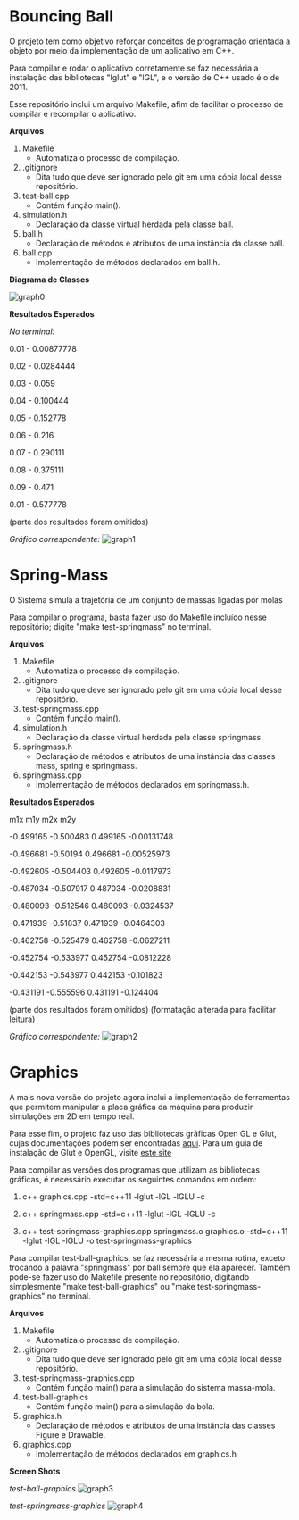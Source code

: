 # Bouncing Ball

O projeto tem como objetivo reforçar conceitos de programação orientada a objeto por meio da implementação de um aplicativo em C++.

Para compilar e rodar o aplicativo corretamente se faz necessária a instalação das bibliotecas "lglut" e "lGL", e o versão de C++ usado é o de 2011.

Esse repositório inclui um arquivo Makefile, afim de facilitar o processo de compilar e recompilar o aplicativo.

**Arquivos**

1. Makefile
    * Automatiza o processo de compilação.
2. .gitignore
    * Dita tudo que deve ser ignorado pelo git em uma cópia local desse repositório.
3. test-ball.cpp
    * Contém função main().
4. simulation.h
    * Declaração da classe virtual herdada pela classe ball.
5. ball.h
    * Declaração de métodos e atributos de uma instância da classe ball.
6. ball.cpp
    * Implementação de métodos declarados em ball.h.

**Diagrama de Classes**

![graph0](https://github.com/TheKipmaster/test_ball/blob/master/Bouncing-Ball-UML.png "Bouncing-Ball-UML")

**Resultados Esperados**

*No terminal:*

0.01 - 0.00877778

0.02 - 0.0284444

0.03 - 0.059

0.04 - 0.100444

0.05 - 0.152778

0.06 - 0.216

0.07 - 0.290111

0.08 - 0.375111

0.09 - 0.471

0.01 - 0.577778

(parte dos resultados foram omitidos)

*Gráfico correspondente:*
![graph1](https://github.com/TheKipmaster/test_ball/blob/master/results.png "Gráfico 1")


# Spring-Mass

O Sistema simula a trajetória de um conjunto de massas ligadas por molas

Para compilar o programa, basta fazer uso do Makefile incluído nesse repositório; digite "make test-springmass" no terminal.

**Arquivos**

1. Makefile
    * Automatiza o processo de compilação.
2. .gitignore
    * Dita tudo que deve ser ignorado pelo git em uma cópia local desse repositório.
3. test-springmass.cpp
    * Contém função main().
4. simulation.h
    * Declaração da classe virtual herdada pela classe springmass.
5. springmass.h
    * Declaração de métodos e atributos de uma instância das classes mass, spring e springmass.
6. springmass.cpp
    * Implementação de métodos declarados em springmass.h.

**Resultados Esperados**

   m1x      m1y        m2x     m2y

-0.499165 -0.500483 0.499165 -0.00131748

-0.496681 -0.50194 0.496681 -0.00525973

-0.492605 -0.504403 0.492605 -0.0117973

-0.487034 -0.507917 0.487034 -0.0208831

-0.480093 -0.512546 0.480093 -0.0324537

-0.471939 -0.51837 0.471939 -0.0464303

-0.462758 -0.525479 0.462758 -0.0627211

-0.452754 -0.533977 0.452754 -0.0812228

-0.442153 -0.543977 0.442153 -0.101823

-0.431191 -0.555596 0.431191 -0.124404

(parte dos resultados foram omitidos)
(formatação alterada para facilitar leitura)

*Gráfico correspondente:*
![graph2](https://github.com/TheKipmaster/test_ball/blob/master/results2.png "Gráfico 2")

# Graphics

A mais nova versão do projeto agora inclui a implementação de ferramentas que permitem manipular a placa gráfica da máquina
para produzir simulações em 2D em tempo real.

Para esse fim, o projeto faz uso das bibliotecas gráficas Open GL e Glut, cujas documentações podem ser encontradas
[aqui](https://www.opengl.org/ "Site Oficial da OpenGL"). Para um guia de instalação de Glut e OpenGL, visite
[este site](http://www.prinmath.com/csci5229/misc/install.html "Guia de Instalação")

Para compilar as versões dos programas que utilizam as bibliotecas gráficas, é necessário executar os seguintes comandos em
ordem:

1. c++ graphics.cpp -std=c++11 -lglut -lGL -lGLU -c

2. c++ springmass.cpp -std=c++11 -lglut -lGL -lGLU -c

3. c++ test-springmass-graphics.cpp springmass.o graphics.o -std=c++11 -lglut -lGL -lGLU -o test-springmass-graphics

Para compilar test-ball-graphics, se faz necessária a mesma rotina, exceto trocando a palavra "springmass" por ball sempre que
ela aparecer. Também pode-se fazer uso do Makefile presente no repositório, digitando simplesmente "make test-ball-graphics" ou
"make test-springmass-graphics" no terminal.

**Arquivos**

1. Makefile
    * Automatiza o processo de compilação.
2. .gitignore
    * Dita tudo que deve ser ignorado pelo git em uma cópia local desse repositório.
3. test-springmass-graphics.cpp
    * Contém função main() para a simulação do sistema massa-mola.
4. test-ball-graphics
    * Contém função main() para a simulação da bola.
5. graphics.h
    * Declaração de métodos e atributos de uma instância das classes Figure e Drawable.
6. graphics.cpp
    * Implementação de métodos declarados em graphics.h

**Screen Shots**

*test-ball-graphics*
![graph3](https://github.com/TheKipmaster/test_ball/blob/master/ball-graphics.png "test-ball-graphics em ação")

*test-springmass-graphics*
![graph4](https://github.com/TheKipmaster/test_ball/blob/master/springmass-graphics.png "test-springmass-graphics em ação")
